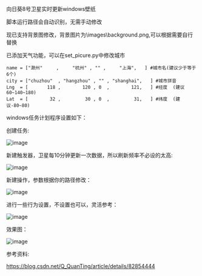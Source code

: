 向日葵8号卫星实时更新windows壁纸

脚本运行路径会自动识别，无需手动修改

现已支持背景图修改，背景图片为\images\background.png,可以根据需要自行替换

已添加天气功能，可以在set_picure.py中修改城市
```
name = ["滁州"     ,     "杭州" , "" ,     "上海",   ] #城市名(建议少于等于6个)
city = ["chuzhou"  , "hangzhou" , "" , "shanghai",   ] #城市拼音
Lng  = [       118 ,        120 , 0  ,        121,   ] #经度  (建议60~140~180)
Lat  = [        32 ,         30 , 0  ,         31,   ] #纬度  (建议-80~80)
```

windows任务计划程序设置如下：

创建任务:

![image](https://github.com/luzheminlulu/himawari8_background/blob/master/images/1.png)

新建触发器，卫星每10分钟更新一次数据，所以刷新频率不必设的太高:

![image](https://github.com/luzheminlulu/himawari8_background/blob/master/images/2.png)

新建操作，参数根据你的路径修改：

![image](https://github.com/luzheminlulu/himawari8_background/blob/master/images/3.png)

进行一些行为设置，不设置也可以，灵活参考：

![image](https://github.com/luzheminlulu/himawari8_background/blob/master/images/4.png)

效果图：

![image](https://github.com/luzheminlulu/himawari8_background/blob/master/images/5.png)

参考资料:

https://blog.csdn.net/Q_QuanTing/article/details/82854444
